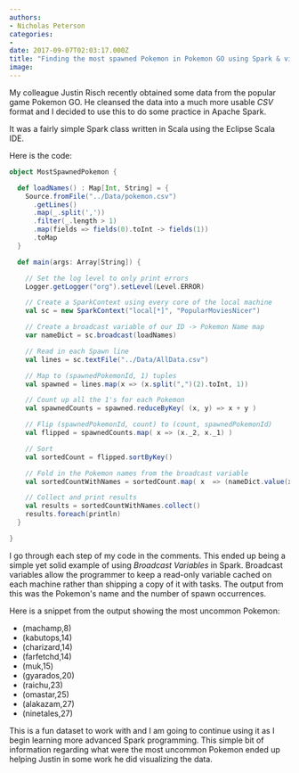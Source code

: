 ```yaml
---
authors:
- Nicholas Peterson
categories:
- 
date: 2017-09-07T02:03:17.000Z
title: "Finding the most spawned Pokemon in Pokemon GO using Spark & visualizing the Data"
image: 
---
```


My colleague Justin Risch recently obtained some data from the popular game Pokemon GO. He cleansed the data into a much more usable _CSV_ format and I decided to use this to do some practice in Apache Spark.

It was a fairly simple Spark class written in Scala using the Eclipse Scala IDE.

Here is the code:

```scala
object MostSpawnedPokemon {

  def loadNames() : Map[Int, String] = {
    Source.fromFile("../Data/pokemon.csv")
      .getLines()
      .map(_.split(','))
      .filter(_.length > 1)
      .map(fields => fields(0).toInt -> fields(1))
      .toMap
  }

  def main(args: Array[String]) {

    // Set the log level to only print errors
    Logger.getLogger("org").setLevel(Level.ERROR)

    // Create a SparkContext using every core of the local machine
    val sc = new SparkContext("local[*]", "PopularMoviesNicer")

    // Create a broadcast variable of our ID -> Pokemon Name map
    var nameDict = sc.broadcast(loadNames)

    // Read in each Spawn line
    val lines = sc.textFile("../Data/AllData.csv")

    // Map to (spawnedPokemonId, 1) tuples
    val spawned = lines.map(x => (x.split(",")(2).toInt, 1))

    // Count up all the 1's for each Pokemon
    val spawnedCounts = spawned.reduceByKey( (x, y) => x + y )

    // Flip (spawnedPokemonId, count) to (count, spawnedPokemonId)
    val flipped = spawnedCounts.map( x => (x._2, x._1) )

    // Sort
    val sortedCount = flipped.sortByKey()

    // Fold in the Pokemon names from the broadcast variable
    val sortedCountWithNames = sortedCount.map( x  => (nameDict.value(x._2), x._1) )

    // Collect and print results
    val results = sortedCountWithNames.collect()
    results.foreach(println)
  }

}
```

I go through each step of my code in the comments. This ended up being a simple yet solid example of using _Broadcast Variables_ in Spark. Broadcast variables allow the programmer to keep a read-only variable cached on each machine rather than shipping a copy of it with tasks. The output from this was the Pokemon's name and the number of spawn occurrences.

Here is a snippet from the output showing the most uncommon Pokemon:

*  (machamp,8)
* (kabutops,14)
* (charizard,14)
* (farfetchd,14)
* (muk,15)
* (gyarados,20)
* (raichu,23)
* (omastar,25)
* (alakazam,27)
* (ninetales,27)

This is a fun dataset to work with and I am going to continue using it as I begin learning more advanced Spark programming. This simple bit of information regarding what were the most uncommon Pokemon ended up helping Justin in some work he did visualizing the data.
